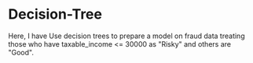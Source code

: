 # Decision-Tree
Here, I have Use decision trees to prepare a model on fraud data  treating those who have taxable_income &lt;= 30000 as "Risky" and others are "Good".
